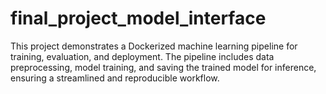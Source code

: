 # final_project_model_interface
This project demonstrates a Dockerized machine learning pipeline for training, evaluation, and deployment. The pipeline includes data preprocessing, model training, and saving the trained model for inference, ensuring a streamlined and reproducible workflow.
